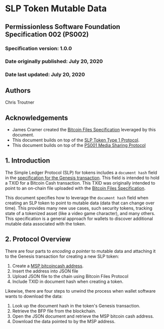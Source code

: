 # SLP Token Mutable Data
## Permissionless Software Foundation Specification 002 (PS002)

### Specification version: 1.0.0
### Date originally published: July 20, 2020
### Date last updated: July 20, 2020

## Authors
Chris Troutner

## Acknowledgements
- James Cramer created the [Bitcoin Files Specification](https://github.com/simpleledger/slp-specifications/blob/master/bitcoinfiles.md) leveraged by this document.
- This document builds on top of the [SLP Token Type 1 Protocol](https://github.com/simpleledger/slp-specifications/blob/master/slp-token-type-1.md).
- This document builds on top of the [PS001 Media Sharing Protocol](./ps001-media-sharing.md)

## 1. Introduction
The Simple Ledger Protocol (SLP) for tokens includes a `document hash` field in the [specification for the Genesis transaction](https://github.com/simpleledger/slp-specifications/blob/master/slp-token-type-1.md#genesis---token-genesis-transaction). This field is intended to hold a TXID for a Bitcoin Cash transaction. This TXID was originally intended to point to an on-chain file uploaded with the [Bitcoin Files Specification](https://github.com/simpleledger/slp-specifications/blob/master/bitcoinfiles.md).

This document specifies how to leverage the `document hash` field when creating an SLP token to point to mutable data (data that can change over time). This provides many new use cases, such security tokens, tracking state of a tokenized asset (like a video game character), and many others. This specification is a general approach for wallets to discover additional mutable data associated with the token.

## 2. Protocol Overview

There are four parts to *encoding a pointer* to mutable data and attaching it to the Genesis transaction for creating a new SLP token:

1. Create a [MSP bitcoincash address](./ps001-media-sharing.md).
2. Insert the address into JSON file
3. Upload JSON file to the chain using Bitcoin Files Protocol
4. Include TXID in document hash when creating a token.

Likewise, there are four steps to unwind the process when wallet software wants to download the data:

1. Look up the document hash in the token's Genesis transaction.
2. Retrieve the BFP file from the blockchain.
3. Open the JSON document and retrieve the MSP bitcoin cash address.
4. Download the data pointed to by the MSP address.

